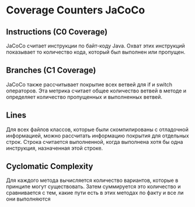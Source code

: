 # Coverage Counters JaCoCo

## Instructions (C0 Coverage)

JaCoCo считает инструкции по байт-коду Java. Охват этих инструкций показывает то количество кода, который был выполнен или пропущен. 

## Branches (C1 Coverage)

JaCoCo также рассчитывает покрытие всех ветвей для if и switch операторов. Эта метрика считает общее количество ветвей в методе и определяет количество пропущенных и выполненных ветвей.

## Lines

Для всех файлов классов, которые были скомпилированы с отладочной информацией, можно рассчитать информацию покрытия для отдельных строк. Строка считается выполненной, когда выполнена хотя бы одна инструкция, назначенная этой строке.

## Cyclomatic Complexity

Для каждого метода вычисляется количество вариантов, которые в принципе могут существовать. Затем суммируется это количество и сравнивается с тем, какие пути есть в этих методах по факту и все ли они выполняются 


